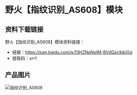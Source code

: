 [](野火【指纹识别_AS608】模块)

# 野火【指纹识别_AS608】模块

## 资料下载链接
野火【指纹识别_AS608】模块资料链接：
* 链接：https://pan.baidu.com/s/13HZNaNpIM-BVdQsclbbiGg 
* 提取码：xrr1 

## 产品图片
![指纹识别_AS608](https://raw.githubusercontent.com/wiki/Embdefire/products/images/模块产品/传感器/指纹识别_AS608.jpg)